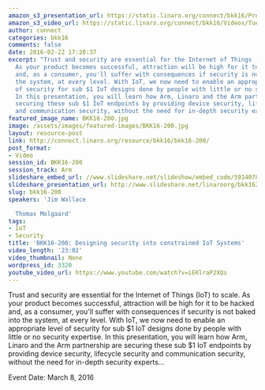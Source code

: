 ```yaml
---
amazon_s3_presentation_url: https://static.linaro.org/connect/bkk16/Presentations/Tuesday/BKK16-200.pdf
amazon_s3_video_url: https://static.linaro.org/connect/bkk16/Videos/Tuesday/BKK16-200%20Designing%20security%20into%20constrained%20IoT%20systems.mp4
author: connect
categories: bkk16
comments: false
date: 2016-02-22 17:20:37
excerpt: "Trust and security are essential for the Internet of Things (IoT) to scale.
  As your product becomes successful, attraction will be high for it to be hacked
  and, as a consumer, you'll suffer with consequences if security is not baked into
  the system, at every level. With IoT, we now need to enable an appropriate level
  of security for sub $1 IoT designs done by people with little or no security expertise.
  In this presentation, you will learn how Arm, Linaro and the Arm partnership are
  securing these sub $1 IoT endpoints by providing device security, lifecycle security
  and communication security, without the need for in-depth security experts\u2026"
featured_image_name: BKK16-200.jpg
image: /assets/images/featured-images/BKK16-200.jpg
layout: resource-post
link: http://connect.linaro.org/resource/bkk16/bkk16-200/
post_format:
- Video
session_id: BKK16-200
session_track: Arm
slideshare_embed_url: //www.slideshare.net/slideshow/embed_code/59140785
slideshare_presentation_url: http://www.slideshare.net/linaroorg/bkk16200-designing-security-into-low-cost-io-t-systems
slug: bkk16-200
speakers: 'Jim Wallace

  Thomas Molgaard'
tags:
- IoT
- Security
title: 'BKK16-200: Designing security into constrained IoT Systems'
video_length: '23:02'
video_thumbnail: None
wordpress_id: 3320
youtube_video_url: https://www.youtube.com/watch?v=iEKlraP2XQs
---
```


Trust and security are essential for the Internet of Things (IoT) to scale. As your product becomes successful, attraction will be high for it to be hacked and, as a consumer, you'll suffer with consequences if security is not baked into the system, at every level. With IoT, we now need to enable an appropriate level of security for sub $1 IoT designs done by people with little or no security expertise. In this presentation, you will learn how Arm, Linaro and the Arm partnership are securing these sub $1 IoT endpoints by providing device security, lifecycle security and communication security, without the need for in-depth security experts…

Event Date: March 8, 2016
